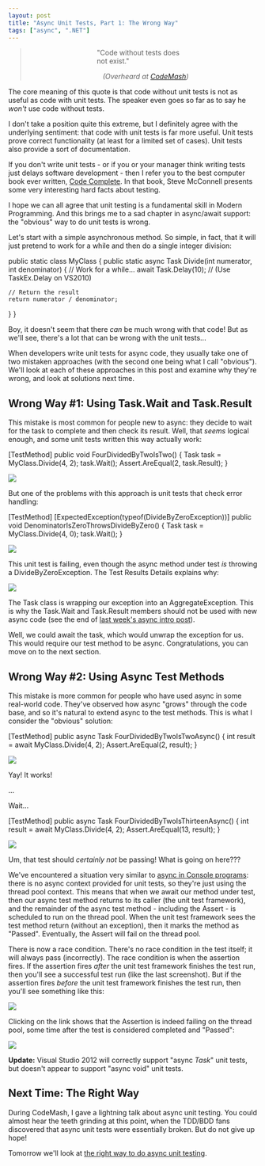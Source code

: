 ```yaml
---
layout: post
title: "Async Unit Tests, Part 1: The Wrong Way"
tags: ["async", ".NET"]
---
```

> <div style="margin-left:30%; margin-right:30%">"Code without tests does not exist."<br /><p style="text-align:right;"><i>(Overheard at <a href="http://codemash.org/">CodeMash</a>)</i></p></div>




The core meaning of this quote is that code without unit tests is not as useful as code with unit tests. The speaker even goes so far as to say he _won't_ use code without tests.





I don't take a position quite this extreme, but I definitely agree with the underlying sentiment: that code with unit tests is far more useful. Unit tests prove correct functionality (at least for a limited set of cases). Unit tests also provide a sort of documentation.





If you don't write unit tests - or if you or your manager think writing tests just delays software development - then I refer you to the best computer book ever written, [Code Complete](http://www.amazon.com/gp/product/0735619670/ref=as_li_ss_tl?ie=UTF8&tag=stepheclearys-20&linkCode=as2&camp=1789&creative=390957&creativeASIN=0735619670). In that book, Steve McConnell presents some very interesting hard facts about testing.





I hope we can all agree that unit testing is a fundamental skill in Modern Programming. And this brings me to a sad chapter in async/await support: the "obvious" way to do unit tests is wrong.





Let's start with a simple asynchronous method. So simple, in fact, that it will just pretend to work for a while and then do a single integer division:




public static class MyClass
{
  public static async Task<int> Divide(int numerator, int denominator)
  {
    // Work for a while...
    await Task.Delay(10); // (Use TaskEx.Delay on VS2010)

    // Return the result
    return numerator / denominator;
  }
}




Boy, it doesn't seem that there _can_ be much wrong with that code! But as we'll see, there's a lot that can be wrong with the unit tests...





When developers write unit tests for async code, they usually take one of two mistaken approaches (with the second one being what I call "obvious"). We'll look at each of these approaches in this post and examine why they're wrong, and look at solutions next time.



## Wrong Way #1: Using Task.Wait and Task.Result



This mistake is most common for people new to async: they decide to wait for the task to complete and then check its result. Well, that _seems_ logical enough, and some unit tests written this way actually work:




[TestMethod]
public void FourDividedByTwoIsTwo()
{
  Task<int> task = MyClass.Divide(4, 2);
  task.Wait();
  Assert.AreEqual(2, task.Result);
}

![](http://3.bp.blogspot.com/-DCU0n01B4gk/TywEJUuXxtI/AAAAAAAAGYg/ZAM3DiuSYxQ/s400/AsyncUnitTests1.png)



But one of the problems with this approach is unit tests that check error handling:




[TestMethod]
[ExpectedException(typeof(DivideByZeroException))]
public void DenominatorIsZeroThrowsDivideByZero()
{
  Task<int> task = MyClass.Divide(4, 0);
  task.Wait();
}

![](http://3.bp.blogspot.com/-RPxjq18wKeM/TywGLlx2X5I/AAAAAAAAGYs/88O5J7EJtVc/s400/AsyncUnitTests2.png)



This unit test is failing, even though the async method under test _is_ throwing a DivideByZeroException. The Test Results Details explains why:



![](http://2.bp.blogspot.com/-2VrjWteEERk/TywGf-GQV3I/AAAAAAAAGY4/SjUKYKulg8U/s1600/AsyncUnitTests3.png)



The Task class is wrapping our exception into an AggregateException. This is why the Task.Wait and Task.Result members should not be used with new async code (see the end of [last week's async intro post](http://blog.stephencleary.com/2012/02/async-and-await.html)).





Well, we could await the task, which would unwrap the exception for us. This would require our test method to be async. Congratulations, you can move on to the next section.



## Wrong Way #2: Using Async Test Methods



This mistake is more common for people who have used async in some real-world code. They've observed how async "grows" through the code base, and so it's natural to extend async to the test methods. This is what I consider the "obvious" solution:




[TestMethod]
public async Task FourDividedByTwoIsTwoAsync()
{
  int result = await MyClass.Divide(4, 2);
  Assert.AreEqual(2, result);
}

![](http://3.bp.blogspot.com/-QJnErhOhIkk/TywIdoieTLI/AAAAAAAAGZE/JnDGHdUc4gc/s400/AsyncUnitTests4.png)



Yay! It works!





...





Wait...




[TestMethod]
public async Task FourDividedByTwoIsThirteenAsync()
{
  int result = await MyClass.Divide(4, 2);
  Assert.AreEqual(13, result);
}

![](http://3.bp.blogspot.com/-vjLqO2hcBLM/TywJgQSvEHI/AAAAAAAAGZQ/LK1UrMdiuhg/s400/AsyncUnitTests5.png)



Um, that test should _certainly not_ be passing! What is going on here???





We've encountered a situation very similar to [async in Console programs](http://blog.stephencleary.com/2012/02/async-console-programs.html): there is no async context provided for unit tests, so they're just using the thread pool context. This means that when we await our method under test, then our async test method returns to its caller (the unit test framework), and the remainder of the async test method - including the Assert - is scheduled to run on the thread pool. When the unit test framework sees the test method return (without an exception), then it marks the method as "Passed". Eventually, the Assert will fail on the thread pool.





There is now a race condition. There's no race condition in the test itself; it will always pass (incorrectly). The race condition is when the assertion fires. If the assertion fires _after_ the unit test framework finishes the test run, then you'll see a successful test run (like the last screenshot). But if the assertion fires _before_ the unit test framework finishes the test run, then you'll see something like this:


![](http://3.bp.blogspot.com/-jh2t2vj3h0o/TywPB1ENGPI/AAAAAAAAGZc/yPitpVg9ySo/s400/AsyncUnitTests6.png)



Clicking on the link shows that the Assertion is indeed failing on the thread pool, some time after the test is considered completed and "Passed":


![](http://4.bp.blogspot.com/-jD4Y9__6c2g/TywPd6F2HKI/AAAAAAAAGZo/g7KlQRDzqGo/s1400/AsyncUnitTests7.png)



**Update:** Visual Studio 2012 will correctly support "async _Task_" unit tests, but doesn't appear to support "async void" unit tests.



## Next Time: The Right Way



During CodeMash, I gave a lightning talk about async unit testing. You could almost hear the teeth grinding at this point, when the TDD/BDD fans discovered that async unit tests were essentially broken. But do not give up hope!





Tomorrow we'll look at [the right way to do async unit testing](http://blog.stephencleary.com/2012/02/async-unit-tests-part-2-right-way.html).

